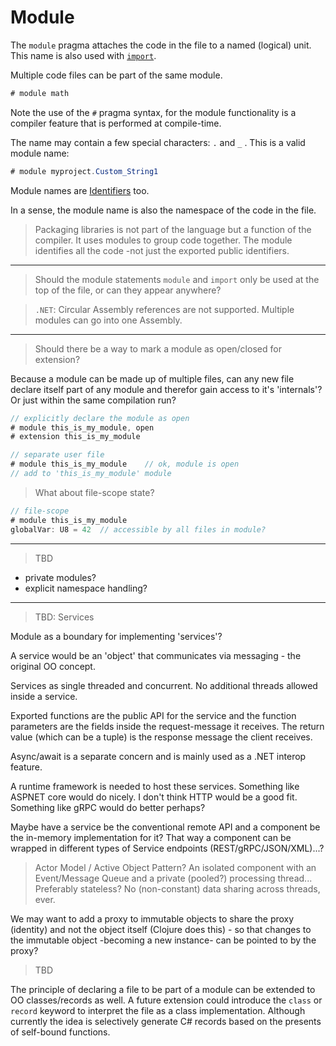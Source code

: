 # Module

The `module` pragma attaches the code in the file to a named (logical) unit. This name is also used with [`import`](import.md).

Multiple code files can be part of the same module.

```C#
# module math
```

Note the use of the `#` pragma syntax, for the module functionality is a compiler feature that is performed at compile-time.

The name may contain a few special characters: `.` and `_` .
This is a valid module name:

```C#
# module myproject.Custom_String1
```

Module names are [Identifiers](../lexical/identifiers.md) too.

In a sense, the module name is also the namespace of the code in the file.

> Packaging libraries is not part of the language but a function of the compiler. It uses modules to group code together. The module identifies all the code -not just the exported public identifiers.

---

> Should the module statements `module` and `import` only be used at the top of the file, or can they appear anywhere?

> `.NET`: Circular Assembly references are not supported. Multiple modules can go into one Assembly.

---

> Should there be a way to mark a module as open/closed for extension?

Because a module can be made up of multiple files, can any new file declare itself part of any module and therefor gain access to it's 'internals'?
Or just within the same compilation run?

```csharp
// explicitly declare the module as open
# module this_is_my_module, open
# extension this_is_my_module

// separate user file
# module this_is_my_module    // ok, module is open
// add to 'this_is_my_module' module
```

> What about file-scope state?

```csharp
// file-scope
# module this_is_my_module
globalVar: U8 = 42  // accessible by all files in module?
```

---

> TBD

- private modules?
- explicit namespace handling?

---

> TBD: Services

Module as a boundary for implementing 'services'?

A service would be an 'object' that communicates via messaging - the original OO concept.

Services as single threaded and concurrent. No additional threads allowed inside a service.

Exported functions are the public API for the service and the function parameters are the fields inside the request-message it receives.
The return value (which can be a tuple) is the response message the client receives.

Async/await is a separate concern and is mainly used as a .NET interop feature.

A runtime framework is needed to host these services. Something like ASPNET core would do nicely. I don't think HTTP would be a good fit. Something like gRPC would do better perhaps?

Maybe have a service be the conventional remote API and a component be the in-memory implementation for it? That way a component can be wrapped in different types of Service endpoints (REST/gRPC/JSON/XML)...?
> Actor Model / Active Object Pattern? An isolated component with an Event/Message Queue and a private (pooled?) processing thread... Preferably stateless? No (non-constant) data sharing across threads, ever.

We may want to add a proxy to immutable objects to share the proxy (identity) and not the object itself (Clojure does this) - so that changes to the immutable object -becoming a new instance- can be pointed to by the proxy?

> TBD

The principle of declaring a file to be part of a module can be extended to OO classes/records as well.
A future extension could introduce the `class` or `record` keyword to interpret the file as a class implementation.
Although currently the idea is selectively generate C# records based on the presents of self-bound functions.